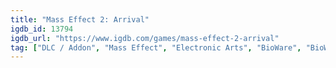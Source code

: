 ```yaml
---
title: "Mass Effect 2: Arrival"
igdb_id: 13794
igdb_url: "https://www.igdb.com/games/mass-effect-2-arrival"
tag: ["DLC / Addon", "Mass Effect", "Electronic Arts", "BioWare", "BioWare Montréal", "Shooter", "Role-playing (RPG)", "Tactical", "Single player", "Third person", "Science fiction"]
---
```

